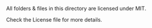 All folders & files in this directory are licensed under MIT.

Check the License file for more details.